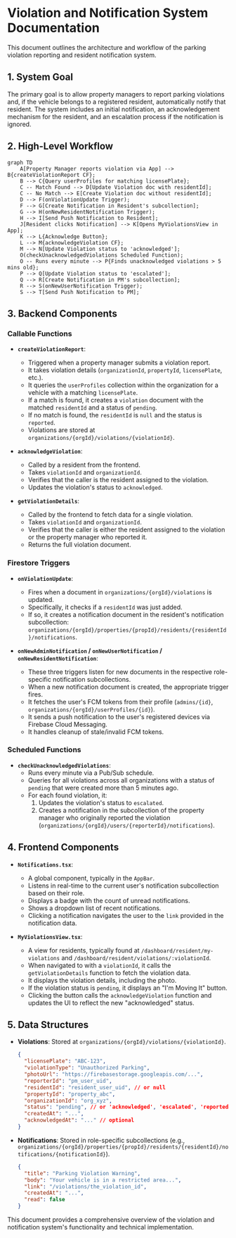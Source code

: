 # Violation and Notification System Documentation

This document outlines the architecture and workflow of the parking violation reporting and resident notification system.

## 1. System Goal

The primary goal is to allow property managers to report parking violations and, if the vehicle belongs to a registered resident, automatically notify that resident. The system includes an initial notification, an acknowledgement mechanism for the resident, and an escalation process if the notification is ignored.

## 2. High-Level Workflow

```mermaid
graph TD
    A[Property Manager reports violation via App] --> B{createViolationReport CF};
    B --> C{Query userProfiles for matching licensePlate};
    C -- Match Found --> D[Update Violation doc with residentId];
    C -- No Match --> E[Create Violation doc without residentId];
    D --> F(onViolationUpdate Trigger);
    F --> G[Create Notification in Resident's subcollection];
    G --> H(onNewResidentNotification Trigger);
    H --> I[Send Push Notification to Resident];
    J[Resident clicks Notification] --> K[Opens MyViolationsView in App];
    K --> L{Acknowledge Button};
    L --> M{acknowledgeViolation CF};
    M --> N[Update Violation status to 'acknowledged'];
    O(checkUnacknowledgedViolations Scheduled Function);
    O -- Runs every minute --> P{Finds unacknowledged violations > 5 mins old};
    P --> Q[Update Violation status to 'escalated'];
    Q --> R[Create Notification in PM's subcollection];
    R --> S(onNewUserNotification Trigger);
    S --> T[Send Push Notification to PM];
```

## 3. Backend Components

### Callable Functions

- **`createViolationReport`**:

  - Triggered when a property manager submits a violation report.
  - It takes violation details (`organizationId`, `propertyId`, `licensePlate`, etc.).
  - It queries the `userProfiles` collection within the organization for a vehicle with a matching `licensePlate`.
  - If a match is found, it creates a `violation` document with the matched `residentId` and a status of `pending`.
  - If no match is found, the `residentId` is `null` and the status is `reported`.
  - Violations are stored at `organizations/{orgId}/violations/{violationId}`.

- **`acknowledgeViolation`**:

  - Called by a resident from the frontend.
  - Takes `violationId` and `organizationId`.
  - Verifies that the caller is the resident assigned to the violation.
  - Updates the violation's status to `acknowledged`.

- **`getViolationDetails`**:
  - Called by the frontend to fetch data for a single violation.
  - Takes `violationId` and `organizationId`.
  - Verifies that the caller is either the resident assigned to the violation or the property manager who reported it.
  - Returns the full violation document.

### Firestore Triggers

- **`onViolationUpdate`**:

  - Fires when a document in `organizations/{orgId}/violations` is updated.
  - Specifically, it checks if a `residentId` was just added.
  - If so, it creates a notification document in the resident's notification subcollection: `organizations/{orgId}/properties/{propId}/residents/{residentId}/notifications`.

- **`onNewAdminNotification` / `onNewUserNotification` / `onNewResidentNotification`**:
  - These three triggers listen for new documents in the respective role-specific notification subcollections.
  - When a new notification document is created, the appropriate trigger fires.
  - It fetches the user's FCM tokens from their profile (`admins/{id}`, `organizations/{orgId}/userProfiles/{id}`).
  - It sends a push notification to the user's registered devices via Firebase Cloud Messaging.
  - It handles cleanup of stale/invalid FCM tokens.

### Scheduled Functions

- **`checkUnacknowledgedViolations`**:
  - Runs every minute via a Pub/Sub schedule.
  - Queries for all violations across all organizations with a status of `pending` that were created more than 5 minutes ago.
  - For each found violation, it:
    1.  Updates the violation's status to `escalated`.
    2.  Creates a notification in the subcollection of the property manager who originally reported the violation (`organizations/{orgId}/users/{reporterId}/notifications`).

## 4. Frontend Components

- **`Notifications.tsx`**:

  - A global component, typically in the `AppBar`.
  - Listens in real-time to the current user's notification subcollection based on their role.
  - Displays a badge with the count of unread notifications.
  - Shows a dropdown list of recent notifications.
  - Clicking a notification navigates the user to the `link` provided in the notification data.

- **`MyViolationsView.tsx`**:
  - A view for residents, typically found at `/dashboard/resident/my-violations` and `/dashboard/resident/violations/:violationId`.
  - When navigated to with a `violationId`, it calls the `getViolationDetails` function to fetch the violation data.
  - It displays the violation details, including the photo.
  - If the violation status is `pending`, it displays an "I'm Moving It" button.
  - Clicking the button calls the `acknowledgeViolation` function and updates the UI to reflect the new "acknowledged" status.

## 5. Data Structures

- **Violations**: Stored at `organizations/{orgId}/violations/{violationId}`.

  ```json
  {
    "licensePlate": "ABC-123",
    "violationType": "Unauthorized Parking",
    "photoUrl": "https://firebasestorage.googleapis.com/...",
    "reporterId": "pm_user_uid",
    "residentId": "resident_user_uid", // or null
    "propertyId": "property_abc",
    "organizationId": "org_xyz",
    "status": "pending", // or 'acknowledged', 'escalated', 'reported'
    "createdAt": "...",
    "acknowledgedAt": "..." // optional
  }
  ```

- **Notifications**: Stored in role-specific subcollections (e.g., `organizations/{orgId}/properties/{propId}/residents/{residentId}/notifications/{notificationId}`).
  ```json
  {
    "title": "Parking Violation Warning",
    "body": "Your vehicle is in a restricted area...",
    "link": "/violations/the_violation_id",
    "createdAt": "...",
    "read": false
  }
  ```

This document provides a comprehensive overview of the violation and notification system's functionality and technical implementation.
